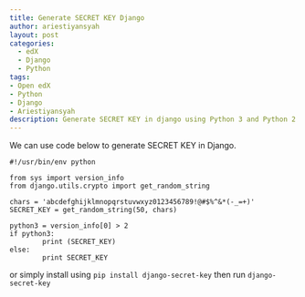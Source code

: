 ```yaml
---
title: Generate SECRET KEY Django
author: ariestiyansyah
layout: post
categories:
  - edX
  - Django
  - Python
tags:
- Open edX
- Python
- Django
- Ariestiyansyah
description: Generate SECRET KEY in django using Python 3 and Python 2
---
```


We can use code below to generate SECRET KEY in Django.

	#!/usr/bin/env python

	from sys import version_info
	from django.utils.crypto import get_random_string

	chars = 'abcdefghijklmnopqrstuvwxyz0123456789!@#$%^&*(-_=+)'
	SECRET_KEY = get_random_string(50, chars)

	python3 = version_info[0] > 2
	if python3:
    		print (SECRET_KEY)
	else:
    		print SECRET_KEY
    		
or simply install using `pip install django-secret-key` then run `django-secret-key`

